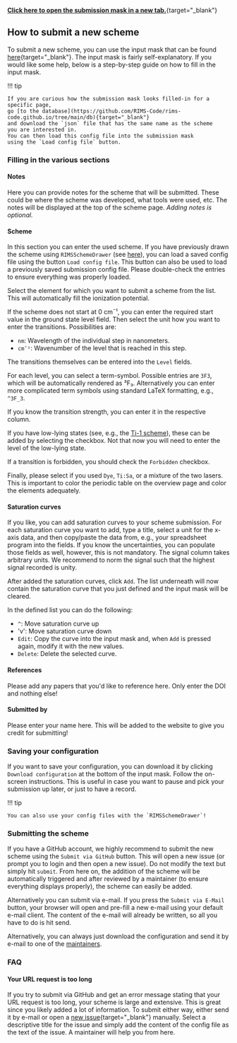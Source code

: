 [**Click here to open the submission mask in a new tab.**](https://rims-code.github.io/rimsdb_scheme_submission){target="_blank"}

## How to submit a new scheme

To submit a new scheme,
you can use the input mask that can be found 
[here](https://rims-code.github.io/rimsdb_scheme_submission){target="_blank"}.
The input mask is fairly self-explanatory.
If you would like some help, 
below is a step-by-step guide on how to fill in the input mask.

!!! tip

    If you are curious how the submission mask looks filled-in for a specific page,
    go [to the database](https://github.com/RIMS-Code/rims-code.github.io/tree/main/db){target="_blank"} 
    and download the `json` file that has the same name as the scheme
    you are interested in.
    You can then load this config file into the submission mask 
    using the `Load config file` button.



### Filling in the various sections


#### Notes

Here you can provide notes for the scheme that will be submitted.
These could be where the scheme was developed,
what tools were used, etc.
The notes will be displayed at the top of the scheme page.
*Adding notes is optional.*

#### Scheme

In this section you can enter the used scheme.
If you have previously drawn the scheme using `RIMSSchemeDrawer`
(see [here](../tools/rimsschemedrawer.md)),
you can load a saved config file using the button `Load config file`.
This button can also be used to load a previously saved submission config file.
Please double-check the entries to ensure everything was properly loaded.

Select the element for which you want to submit a scheme from the list.
This will automatically fill the ionization potential.

If the scheme does not start at 0 cm¯¹,
you can enter the required start value in the ground state level field.
Then select the unit how you want to enter the transitions. 
Possibilities are:

- `nm`: Wavelength of the individual step in nanometers.
- `cm¯¹`: Wavenumber of the level that is reached in this step.

The transitions themselves can be entered into the `Level` fields.

For each level, you can select a term-symbol.
Possible entries are `3F3`,
which will be automatically rendered as ³F₃.
Alternatively you can enter more complicated term symbols
using standard LaTeX formatting, e.g., `^3F_3`.

If you know the transition strength,
you can enter it in the respective column.

If you have low-lying states
(see, e.g., the [Ti-1 scheme](../schemes/ti/ti-001.md)),
these can be added by selecting the checkbox.
Not that now you will need to enter the level of the low-lying state.

If a transition is forbidden,
you should check the `Forbidden` checkbox.

Finally, please select if you used `Dye`, `Ti:Sa`, or a mixture of the two lasers.
This is important to color the periodic table on the overview page
and color the elements adequately.

#### Saturation curves

If you like, you can add saturation curves to your scheme submission.
For each saturation curve you want to add, type a title,
select a unit for the x-axis data,
and then copy/paste the data from, e.g., your spreadsheet program
into the fields. 
If you know the uncertainties, you can populate those fields as well,
however, this is not mandatory.
The signal column takes arbitrary units. 
We recommend to norm the signal such that the highest signal recorded is unity.

After added the saturation curves, click `Add`. 
The list underneath will now contain the saturation curve that you just defined
and the input mask will be cleared.

In the defined list you can do the following:

- `^`: Move saturation curve up
- 'v': Move saturation curve down
- `Edit`: Copy the curve into the input mask and, when `Add` is pressed again, modify it with the new values.
- `Delete`: Delete the selected curve.

#### References

Please add any papers that you'd like to reference here. 
Only enter the DOI and nothing else!

#### Submitted by

Please enter your name here.
This will be added to the website to give you credit for submitting!

### Saving your configuration

If you want to save your configuration, 
you can download it by clicking `Download configuration`
at the bottom of the input mask.
Follow the on-screen instructions.
This is useful in case you want to pause and pick your submission up later,
or just to have a record.

!!! tip

    You can also use your config files with the `RIMSSchemeDrawer`!

### Submitting the scheme

If you have a GitHub account, we highly recommend to submit the new scheme
using the `Submit via GitHub` button.
This will open a new issue (or prompt you to login and then open a new issue).
Do not modify the text but simply hit `submit`. 
From here on, the addition of the scheme will be automatically triggered
and after reviewed by a maintainer (to ensure everything displays properly),
the scheme can easily be added.

Alternatively you can submit via e-mail. 
If you press the `Submit via E-Mail` button,
your browser will open and pre-fill a new e-mail using your default
e-mail client.
The content of the e-mail will already be written, 
so all you have to do is hit send.

Alternatively, you can always just download the configuration
and send it by e-mail to one of the [maintainers](../about/maintainers.md).

### FAQ

#### Your URL request is too long

If you try to submit via GitHub and get an error message stating
that your URL request is too long, your scheme is large and extensive.
This is great since you likely added a lot of information.
To submit either way, either send it by e-mail or open a 
[new issue](https://github.com/RIMS-Code/RIMSSchemeDrawer/issues){target="_blank"}
manually. 
Select a descriptive title for the issue
and simply add the content of the config file 
as the text of the issue.
A maintainer will help you from here.